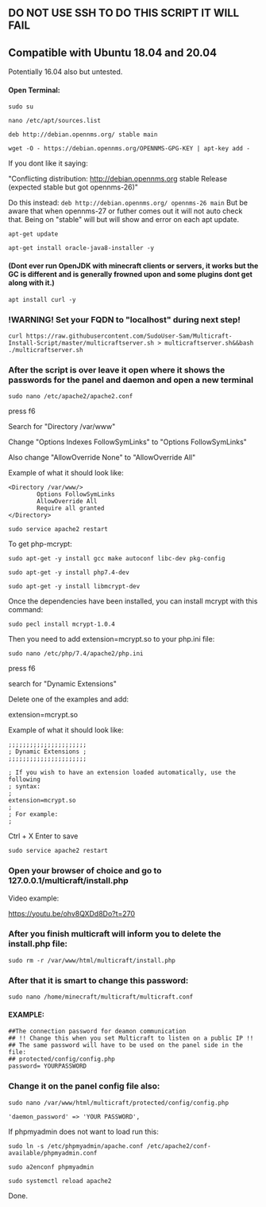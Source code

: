 ## DO NOT USE SSH TO DO THIS SCRIPT IT WILL FAIL

## Compatible with Ubuntu 18.04 and 20.04

Potentially 16.04 also but untested.

#### Open Terminal:


```sudo su```

```nano /etc/apt/sources.list```

```deb http://debian.opennms.org/ stable main```

```wget -O - https://debian.opennms.org/OPENNMS-GPG-KEY | apt-key add -```

If you dont like it saying:

"Conflicting distribution: http://debian.opennms.org stable Release (expected stable but got opennms-26)"

Do this instead: ```deb http://debian.opennms.org/ opennms-26 main``` But be aware that when opennms-27 or futher comes out it will not auto check that. Being on "stable" will but will show and error on each apt update. 

```apt-get update```

```apt-get install oracle-java8-installer -y```

#### (Dont ever run OpenJDK with minecraft clients or servers, it works but the GC is different and is generally frowned upon and some plugins dont get along with it.)

```apt install curl -y```

### !WARNING! Set your FQDN to "localhost" during next step!

```curl https://raw.githubusercontent.com/SudoUser-Sam/Multicraft-Install-Script/master/multicraftserver.sh > multicraftserver.sh&&bash ./multicraftserver.sh```


### After the script is over leave it open where it shows the passwords for the panel and daemon and open a new terminal

```sudo nano /etc/apache2/apache2.conf```

press f6

Search for "Directory /var/www"

Change "Options Indexes FollowSymLinks" to "Options FollowSymLinks"

Also change "AllowOverride None" to "AllowOverride All"


Example of what it should look like:

```
<Directory /var/www/>
        Options FollowSymLinks
        AllowOverride All
        Require all granted
</Directory>
```
```sudo service apache2 restart```

To get php-mcrypt:

```sudo apt-get -y install gcc make autoconf libc-dev pkg-config```

```sudo apt-get -y install php7.4-dev```

```sudo apt-get -y install libmcrypt-dev```

Once the dependencies have been installed, you can install mcrypt with this command:

```sudo pecl install mcrypt-1.0.4```

Then you need to add extension=mcrypt.so to your php.ini file:

```sudo nano /etc/php/7.4/apache2/php.ini```

press f6

search for "Dynamic Extensions"

Delete one of the examples and add:

extension=mcrypt.so

Example of what it should look like:

```
;;;;;;;;;;;;;;;;;;;;;;
; Dynamic Extensions ;
;;;;;;;;;;;;;;;;;;;;;;

; If you wish to have an extension loaded automatically, use the following
; syntax:
;
extension=mcrypt.so
;
; For example:
;
```

Ctrl + X Enter to save

```sudo service apache2 restart```

### Open your browser of choice and go to 127.0.0.1/multicraft/install.php

Video example:

https://youtu.be/ohv8QXDd8Do?t=270

### After you finish multicraft will inform you to delete the install.php file:

```sudo rm -r /var/www/html/multicraft/install.php```

### After that it is smart to change this password:

```sudo nano /home/minecraft/multicraft/multicraft.conf``` 

#### EXAMPLE:

```
##The connection password for deamon communication
## !! Change this when you set Multicraft to listen on a public IP !!
## The same password will have to be used on the panel side in the file: 
## protected/config/config.php
password= YOURPASSWORD
```

### Change it on the panel config file also:

```sudo nano /var/www/html/multicraft/protected/config/config.php```

```
'daemon_password' => 'YOUR PASSWORD',
```

If phpmyadmin does not want to load run this:

```sudo ln -s /etc/phpmyadmin/apache.conf /etc/apache2/conf-available/phpmyadmin.conf```

```sudo a2enconf phpmyadmin```

```sudo systemctl reload apache2```

Done.
